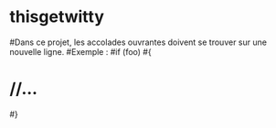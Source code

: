 # thisgetwitty

#Dans ce projet, les accolades ouvrantes doivent se trouver sur une nouvelle ligne.
#Exemple :
#if (foo)
#{
#	//...
#}